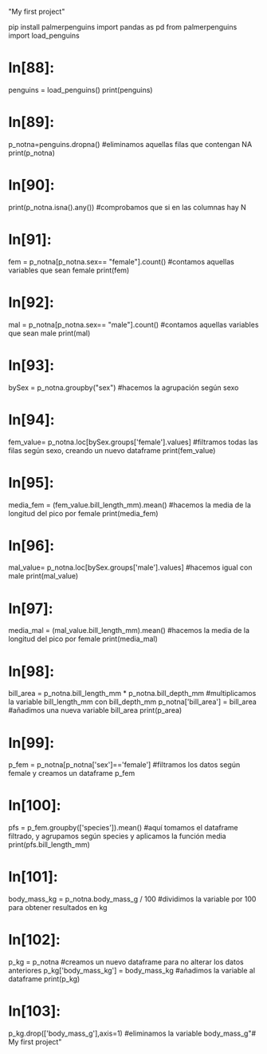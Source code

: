 "My first project" 

pip install palmerpenguins
import pandas as pd
from palmerpenguins import load_penguins


# In[88]:


penguins = load_penguins()
print(penguins)


# In[89]:


p_notna=penguins.dropna() 
#eliminamos aquellas filas que contengan NA
print(p_notna) 


# In[90]:


print(p_notna.isna().any()) 
#comprobamos que si en las columnas hay N


# In[91]:


fem = p_notna[p_notna.sex== "female"].count() 
#contamos aquellas variables que sean female
print(fem)


# In[92]:


mal = p_notna[p_notna.sex== "male"].count() 
#contamos aquellas variables que sean male
print(mal)


# In[93]:


bySex = p_notna.groupby("sex") 
#hacemos la agrupación según sexo


# In[94]:


fem_value= p_notna.loc[bySex.groups['female'].values] 
#filtramos todas las filas según sexo, creando un nuevo dataframe
print(fem_value)


# In[95]:


media_fem = (fem_value.bill_length_mm).mean() 
#hacemos la media de la longitud del pico por female
print(media_fem)


# In[96]:


mal_value= p_notna.loc[bySex.groups['male'].values] 
#hacemos igual con male
print(mal_value)


# In[97]:


media_mal = (mal_value.bill_length_mm).mean() 
#hacemos la media de la longitud del pico por female
print(media_mal)


# In[98]:


bill_area = p_notna.bill_length_mm * p_notna.bill_depth_mm 
#multiplicamos la variable bill_length_mm con bill_depth_mm
p_notna['bill_area'] = bill_area 
#añadimos una nueva variable bill_area
print(p_area)


# In[99]:


p_fem = p_notna[p_notna['sex']=='female'] 
#filtramos los datos según female y creamos un dataframe
p_fem


# In[100]:


pfs = p_fem.groupby(['species']).mean() 
#aquí tomamos el dataframe filtrado, y agrupamos según species y aplicamos la función media
print(pfs.bill_length_mm)


# In[101]:


body_mass_kg = p_notna.body_mass_g / 100 
#dividimos la variable por 100 para obtener resultados en kg


# In[102]:


p_kg = p_notna 
#creamos un nuevo dataframe para no alterar los datos anteriores
p_kg['body_mass_kg'] = body_mass_kg 
#añadimos la variable al dataframe
print(p_kg)


# In[103]:


p_kg.drop(['body_mass_g'],axis=1) 
#eliminamos la variable body_mass_g"# My first project" 
